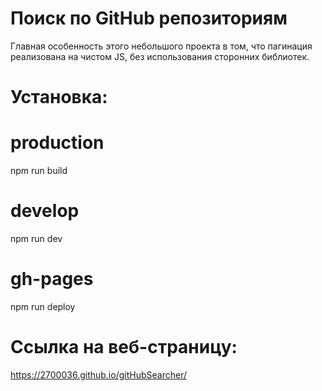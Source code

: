 # Поиск по GitHub репозиториям
  Главная особенность этого небольшого проекта в том, что пагинация реализована на чистом JS, без использования сторонних библиотек.
#  Установка:
# production
npm run build
# develop
npm run dev
# gh-pages
npm run deploy

# Ссылка на веб-страницу:
https://2700036.github.io/gitHubSearcher/
